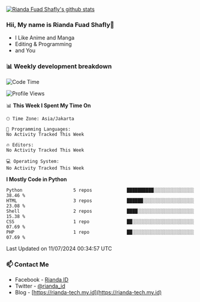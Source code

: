 [![Rianda Fuad Shafly's github stats](https://github-readme-stats.vercel.app/api?username=rndzx&show_icons=true&theme=dracula)](https://github.com/rndzx/rndzx)

### Hii, My name is Rianda Fuad Shafly👋
- I Like Anime and Manga
- Editing & Programming
- and You

### 📊 Weekly development breakdown

<!--START_SECTION:waka-->
![Code Time](http://img.shields.io/badge/Code%20Time-0%20secs-blue)

![Profile Views](http://img.shields.io/badge/Profile%20Views-0-blue)

📊 **This Week I Spent My Time On** 

```text
🕑︎ Time Zone: Asia/Jakarta

💬 Programming Languages: 
No Activity Tracked This Week

🔥 Editors: 
No Activity Tracked This Week

💻 Operating System: 
No Activity Tracked This Week
```

**I Mostly Code in Python** 

```text
Python                   5 repos             ██████████░░░░░░░░░░░░░░░   38.46 % 
HTML                     3 repos             ██████░░░░░░░░░░░░░░░░░░░   23.08 % 
Shell                    2 repos             ████░░░░░░░░░░░░░░░░░░░░░   15.38 % 
CSS                      1 repo              ██░░░░░░░░░░░░░░░░░░░░░░░   07.69 % 
PHP                      1 repo              ██░░░░░░░░░░░░░░░░░░░░░░░   07.69 % 
```




 Last Updated on 11/07/2024 00:34:57 UTC
<!--END_SECTION:waka-->

### 📫 Contact Me
- Facebook - [Rianda ID](https://facebook.com/negevian.id)
- Twitter - [@rianda_id](https://twitter.com/rianda_id)
- Blog - [https://rianda-tech.my.id](https://rianda-tech.my.id)
